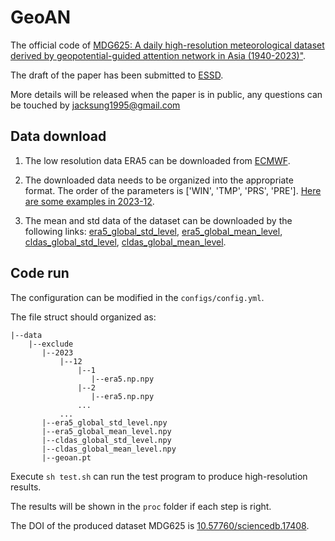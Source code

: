 # GeoAN
The official code of [MDG625: A daily high-resolution meteorological dataset derived by geopotential-guided attention network in Asia (1940-2023)"]().

The draft of the paper has been submitted to [ESSD]([https://agupubs.onlinelibrary.wiley.com/journal/19448007](https://essd.copernicus.org/)).

More details will be released when the paper is in public, any questions can be touched by jacksung1995@gmail.com
## Data download

1. The low resolution data ERA5 can be downloaded from [ECMWF](https://cds.climate.copernicus.eu/cdsapp#!/dataset/reanalysis-era5-single-levels?tab=form).

2. The downloaded data needs to be organized into the appropriate format. The order of the parameters is ['WIN', 'TMP', 'PRS', 'PRE'].
[Here are some examples in 2023-12](https://drive.google.com/file/d/1ExjsISNm1bWdUimhNEhu6duJRq9ejsoW/view?usp=drive_link).

4. The mean and std data of the dataset can be downloaded by the following links:
[era5_global_std_level](https://drive.google.com/file/d/1V-xV6QbjRalvtVsA04A6LOXWmvhbuUDR/view?usp=drive_link), 
[era5_global_mean_level](https://drive.google.com/file/d/1qQQcfz9RQyW_KcKq_PH9_uWDfOz-mKMl/view?usp=drive_link), 
[cldas_global_std_level](https://drive.google.com/file/d/1lCGvOzFT00DyVekyq4L4N-8Ymx_RqqFP/view?usp=drive_link), 
[cldas_global_mean_level](https://drive.google.com/file/d/1QUxpgzHc14S4zbEORBRYeJin3pWZ-Mxy/view?usp=drive_link).
## Code run
The configuration can be modified in the `configs/config.yml`.

The file struct should organized as:
```
|--data
    |--exclude
       |--2023
           |--12
               |--1
                  |--era5.np.npy
               |--2
                  |--era5.np.npy
               ...
           ...
       |--era5_global_std_level.npy
       |--era5_global_mean_level.npy
       |--cldas_global_std_level.npy
       |--cldas_global_mean_level.npy
       |--geoan.pt
```
Execute `sh test.sh` can run the test program to produce high-resolution results.

The results will be shown in the `proc` folder if each step is right.

The DOI of the produced dataset MDG625 is [10.57760/sciencedb.17408](https://doi.org/10.57760/sciencedb.17408).
